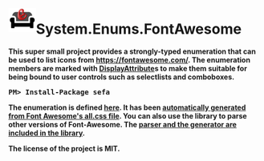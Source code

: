   <img align="left" src="https://github.com/cesarsouza/sefa/raw/master/src/Resources/sefa.png" width="55" height="48"> <h1><b>S</b>ystem.<b>E</b>nums.<b>F</b>ont<b>A<b/>wesome</h1>

This super small project provides a strongly-typed enumeration that can be used to list icons from https://fontawesome.com/. The enumeration members are marked with [DisplayAttribute](https://docs.microsoft.com/en-us/dotnet/api/system.componentmodel.dataannotations.displayattribute?view=netcore-3.1)s to make them suitable for being bound to user controls such as selectlists and comboboxes.

  <pre>PM> Install-Package <b>sefa</b></pre>

The enumeration is defined [here](https://github.com/cesarsouza/sefa/blob/master/src/FontAwesomeIcons.cs). It has been [automatically generated from Font Awesome's all.css file](https://github.com/cesarsouza/sefa/blob/0cc0d9a88d0291618644c554542a8a70f1d6f78c/gen/Program.cs#L9-L17). You can also use the library to parse other versions of Font-Awesome. The [parser and the generator are included in the library](https://github.com/cesarsouza/sefa/blob/master/src/FontAwesomeGenerator.cs).

The license of the project is MIT.
